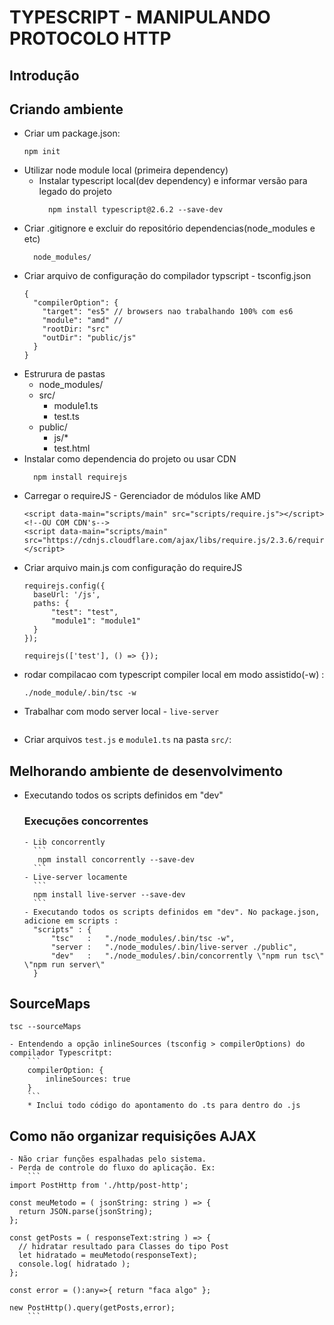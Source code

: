 # TYPESCRIPT - MANIPULANDO PROTOCOLO HTTP

## Introdução

## Criando ambiente
- Criar um package.json:
    ```
    npm init
    ```
- Utilizar node module local (primeira dependency)
  - Instalar typescript local(dev dependency) e informar versão para legado do projeto
    ```
      npm install typescript@2.6.2 --save-dev
    ```
- Criar .gitignore e excluir do repositório dependencias(node_modules e etc)
    ```
      node_modules/
    ```
- Criar arquivo de configuração do compilador typscript - tsconfig.json
    ```
    {
      "compilerOption": {
        "target": "es5" // browsers nao trabalhando 100% com es6
        "module": "amd" // 
        "rootDir: "src"
        "outDir": "public/js"
      }
    }
    ```
- Estrurura de pastas
  * node_modules/
  * src/
    * module1.ts
    * test.ts
  * public/
    * js/*
    * test.html
- Instalar como dependencia do projeto ou usar CDN
  ```
    npm install requirejs
  ```
- Carregar o requireJS - Gerenciador de módulos like AMD
  ```
  <script data-main="scripts/main" src="scripts/require.js"></script>
  <!--OU COM CDN's-->
  <script data-main="scripts/main" src="https://cdnjs.cloudflare.com/ajax/libs/require.js/2.3.6/require.min.js"></script>
  ```
- Criar arquivo main.js com configuração do requireJS
  ```
  requirejs.config({
    baseUrl: '/js',
    paths: {
        "test": "test",
        "module1": "module1"
    }
  });
  
  requirejs(['test'], () => {});
  ```
- rodar compilacao com typescript compiler local em modo assistido(-w) : 
  ```
  ./node_module/.bin/tsc -w 
  ```
- Trabalhar com modo server local - ```live-server```
  ```
  
- Criar arquivos ```test.js``` e ```module1.ts``` na pasta ```src/```:


## Melhorando ambiente de desenvolvimento
- Executando todos os scripts definidos em "dev"
    ### Execuções concorrentes
      - Lib concorrently
        ```
         npm install concorrently --save-dev
        ```
      - Live-server locamente
        ```
        npm install live-server --save-dev
        ```
      - Executando todos os scripts definidos em "dev". No package.json, adicione em scripts :
        "scripts" : {
            "tsc"   :   "./node_modules/.bin/tsc -w",
            "server :   "./node_modules/.bin/live-server ./public",
            "dev"   :   "./node_modules/.bin/concorrently \"npm run tsc\" \"npm run server\"
        }
    
## SourceMaps
    tsc --sourceMaps
    
    - Entendendo a opção inlineSources (tsconfig > compilerOptions) do compilador Typescritpt:
        ```
        compilerOption: {
            inlineSources: true
        }
        ```
        * Inclui todo código do apontamento do .ts para dentro do .js
    

## Como não organizar requisições AJAX
	- Não criar funções espalhadas pelo sistema. 
	- Perda de controle do fluxo do aplicação. Ex:
		```
    import PostHttp from './http/post-http';

    const meuMetodo = ( jsonString: string ) => {
      return JSON.parse(jsonString);
    };

    const getPosts = ( responseText:string ) => {
      // hidratar resultado para Classes do tipo Post
      let hidratado = meuMetodo(responseText);
      console.log( hidratado );
    };

    const error = ():any=>{ return "faca algo" }; 

    new PostHttp().query(getPosts,error);
		```

## 


 